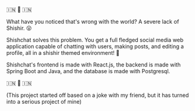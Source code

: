 🇮🇳 🙂 🇮🇳

What have you noticed that's wrong with the world? A severe lack of Shishir. 😮

Shishchat solves this problem. You get a full fledged social media web application capable of chatting with users, making posts, and editing a profile, all in a shishir themed environment! 🙌

Shishchat's frontend is made with React.js, the backend is made with Spring Boot and Java, and the database is made with Postgresql. 

🇮🇳 🙂 🇮🇳

(This project started off based on a joke with my friend, but it has turned into a serious project of mine)
